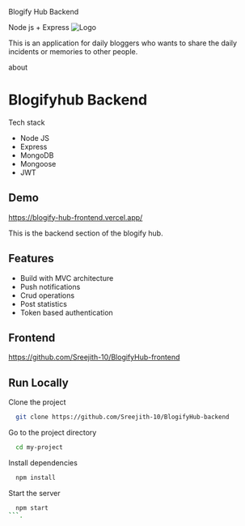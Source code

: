 
Blogify Hub Backend

Node js + Express
![Logo](https://socialify.git.ci/Sreejith-10/BlogifyHub-backend/image?language=1&name=1&pattern=Signal&theme=Light)

This is an application for daily bloggers who wants to share the daily incidents or memories to other people.

about
# Blogifyhub Backend 

Tech stack
- Node JS
- Express
- MongoDB
- Mongoose
- JWT

## Demo
https://blogify-hub-frontend.vercel.app/

This is the backend section of the blogify hub.
## Features

- Build with MVC architecture 
- Push notifications 
- Crud operations
- Post statistics
- Token based authentication


## Frontend 

https://github.com/Sreejith-10/BlogifyHub-frontend
## Run Locally

Clone the project

```bash
  git clone https://github.com/Sreejith-10/BlogifyHub-backend
```

Go to the project directory

```bash
  cd my-project
```

Install dependencies

```bash
  npm install
```

Start the server

```bash
  npm start
```.
